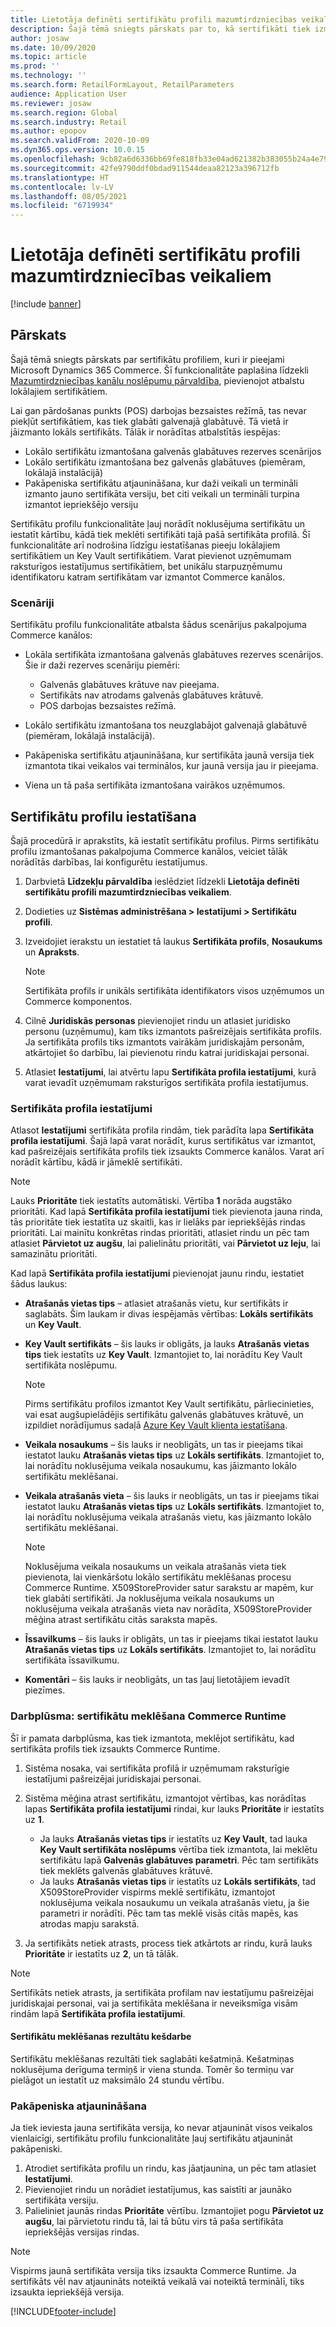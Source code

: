```yaml
---
title: Lietotāja definēti sertifikātu profili mazumtirdzniecības veikaliem
description: Šajā tēmā sniegts pārskats par to, kā sertifikāti tiek izmantoti mazumtirdzniecības veikalos.
author: josaw
ms.date: 10/09/2020
ms.topic: article
ms.prod: ''
ms.technology: ''
ms.search.form: RetailFormLayout, RetailParameters
audience: Application User
ms.reviewer: josaw
ms.search.region: Global
ms.search.industry: Retail
ms.author: epopov
ms.search.validFrom: 2020-10-09
ms.dyn365.ops.version: 10.0.15
ms.openlocfilehash: 9cb82a6d6336bb69fe818fb33e04ad621382b383055b24a4e79eee5ddff217ac
ms.sourcegitcommit: 42fe9790ddf0bdad911544deaa82123a396712fb
ms.translationtype: HT
ms.contentlocale: lv-LV
ms.lasthandoff: 08/05/2021
ms.locfileid: "6719934"
---
```

# <a name="user-defined-certificate-profiles-for-retail-stores"></a>Lietotāja definēti sertifikātu profili mazumtirdzniecības veikaliem

[!include [banner](../includes/banner.md)]


## <a name="overview"></a>Pārskats

Šajā tēmā sniegts pārskats par sertifikātu profiliem, kuri ir pieejami Microsoft Dynamics 365 Commerce. Šī funkcionalitāte paplašina līdzekli [Mazumtirdzniecības kanālu noslēpumu pārvaldība](../dev-itpro/manage-secrets.md), pievienojot atbalstu lokālajiem sertifikātiem.

Lai gan pārdošanas punkts (POS) darbojas bezsaistes režīmā, tas nevar piekļūt sertifikātiem, kas tiek glabāti galvenajā glabātuvē. Tā vietā ir jāizmanto lokāls sertifikāts. Tālāk ir norādītas atbalstītās iespējas:

- Lokālo sertifikātu izmantošana galvenās glabātuves rezerves scenārijos
- Lokālo sertifikātu izmantošana bez galvenās glabātuves (piemēram, lokālajā instalācijā)
- Pakāpeniska sertifikātu atjaunināšana, kur daži veikali un termināli izmanto jauno sertifikāta versiju, bet citi veikali un termināli turpina izmantot iepriekšējo versiju

Sertifikātu profilu funkcionalitāte ļauj norādīt noklusējuma sertifikātu un iestatīt kārtību, kādā tiek meklēti sertifikāti tajā pašā sertifikāta profilā. Šī funkcionalitāte arī nodrošina līdzīgu iestatīšanas pieeju lokālajiem sertifikātiem un Key Vault sertifikātiem. Varat pievienot uzņēmumam raksturīgos iestatījumus sertifikātiem, bet unikālu starpuzņēmumu identifikatoru katram sertifikātam var izmantot Commerce kanālos.

### <a name="scenarios"></a>Scenāriji

Sertifikātu profilu funkcionalitāte atbalsta šādus scenārijus pakalpojuma Commerce kanālos:

- Lokāla sertifikāta izmantošana galvenās glabātuves rezerves scenārijos. Šie ir daži rezerves scenāriju piemēri:

    - Galvenās glabātuves krātuve nav pieejama.
    - Sertifikāts nav atrodams galvenās glabātuves krātuvē.
    - POS darbojas bezsaistes režīmā.

- Lokālo sertifikātu izmantošana tos neuzglabājot galvenajā glabātuvē (piemēram, lokālajā instalācijā).
- Pakāpeniska sertifikātu atjaunināšana, kur sertifikāta jaunā versija tiek izmantota tikai veikalos vai terminālos, kur jaunā versija jau ir pieejama.
- Viena un tā paša sertifikāta izmantošana vairākos uzņēmumos.

## <a name="set-up-certificate-profiles"></a>Sertifikātu profilu iestatīšana

Šajā procedūrā ir aprakstīts, kā iestatīt sertifikātu profilus. Pirms sertifikātu profilu izmantošanas pakalpojuma Commerce kanālos, veiciet tālāk norādītās darbības, lai konfigurētu iestatījumus.

1. Darbvietā **Līdzekļu pārvaldība** ieslēdziet līdzekli **Lietotāja definēti sertifikātu profili mazumtirdzniecības veikaliem**.
2. Dodieties uz **Sistēmas administrēšana \> Iestatījumi \> Sertifikātu profili**.
3. Izveidojiet ierakstu un iestatiet tā laukus **Sertifikāta profils**, **Nosaukums** un **Apraksts**.

    > [!NOTE]
    > Sertifikāta profils ir unikāls sertifikāta identifikators visos uzņēmumos un Commerce komponentos.

3. Cilnē **Juridiskās personas** pievienojiet rindu un atlasiet juridisko personu (uzņēmumu), kam tiks izmantots pašreizējais sertifikāta profils. Ja sertifikāta profils tiks izmantots vairākām juridiskajām personām, atkārtojiet šo darbību, lai pievienotu rindu katrai juridiskajai personai.
4. Atlasiet **Iestatījumi**, lai atvērtu lapu **Sertifikāta profila iestatījumi**, kurā varat ievadīt uzņēmumam raksturīgos sertifikāta profila iestatījumus.

### <a name="certificate-profile-settings"></a>Sertifikāta profila iestatījumi

Atlasot **Iestatījumi** sertifikāta profila rindām, tiek parādīta lapa **Sertifikāta profila iestatījumi**. Šajā lapā varat norādīt, kurus sertifikātus var izmantot, kad pašreizējais sertifikāta profils tiek izsaukts Commerce kanālos. Varat arī norādīt kārtību, kādā ir jāmeklē sertifikāti.

> [!NOTE]
> Lauks **Prioritāte** tiek iestatīts automātiski. Vērtība **1** norāda augstāko prioritāti. Kad lapā **Sertifikāta profila iestatījumi** tiek pievienota jauna rinda, tās prioritāte tiek iestatīta uz skaitli, kas ir lielāks par iepriekšējās rindas prioritāti. Lai mainītu konkrētas rindas prioritāti, atlasiet rindu un pēc tam atlasiet **Pārvietot uz augšu**, lai palielinātu prioritāti, vai **Pārvietot uz leju**, lai samazinātu prioritāti.

Kad lapā **Sertifikāta profila iestatījumi** pievienojat jaunu rindu, iestatiet šādus laukus:

- **Atrašanās vietas tips** – atlasiet atrašanās vietu, kur sertifikāts ir saglabāts. Šim laukam ir divas iespējamās vērtības: **Lokāls sertifikāts** un **Key Vault**.
- **Key Vault sertifikāts** – šis lauks ir obligāts, ja lauks **Atrašanās vietas tips** tiek iestatīts uz **Key Vault**. Izmantojiet to, lai norādītu Key Vault sertifikāta noslēpumu.

    > [!NOTE]
    > Pirms sertifikātu profilos izmantot Key Vault sertifikātu, pārliecinieties, vai esat augšupielādējis sertifikātu galvenās glabātuves krātuvē, un izpildiet norādījumus sadaļā [Azure Key Vault klienta iestatīšana](../../finance/localizations/setting-up-azure-key-vault-client.md).

- **Veikala nosaukums** – šis lauks ir neobligāts, un tas ir pieejams tikai iestatot lauku **Atrašanās vietas tips** uz **Lokāls sertifikāts**. Izmantojiet to, lai norādītu noklusējuma veikala nosaukumu, kas jāizmanto lokālo sertifikātu meklēšanai.
- **Veikala atrašanās vieta** – šis lauks ir neobligāts, un tas ir pieejams tikai iestatot lauku **Atrašanās vietas tips** uz **Lokāls sertifikāts**. Izmantojiet to, lai norādītu noklusējuma veikala atrašanās vietu, kas jāizmanto lokālo sertifikātu meklēšanai.

    > [!NOTE]
    > Noklusējuma veikala nosaukums un veikala atrašanās vieta tiek pievienota, lai vienkāršotu lokālo sertifikātu meklēšanas procesu Commerce Runtime. X509StoreProvider satur sarakstu ar mapēm, kur tiek glabāti sertifikāti. Ja noklusējuma veikala nosaukums un noklusējuma veikala atrašanās vieta nav norādīta, X509StoreProvider mēģina atrast sertifikātu citās saraksta mapēs.

- **Īssavilkums** – šis lauks ir obligāts, un tas ir pieejams tikai iestatot lauku **Atrašanās vietas tips** uz **Lokāls sertifikāts**. Izmantojiet to, lai norādītu sertifikāta īssavilkumu.
- **Komentāri** – šis lauks ir neobligāts, un tas ļauj lietotājiem ievadīt piezīmes.

### <a name="workflow-searching-certificates-in-the-commerce-runtime"></a>Darbplūsma: sertifikātu meklēšana Commerce Runtime

Šī ir pamata darbplūsma, kas tiek izmantota, meklējot sertifikātu, kad sertifikāta profils tiek izsaukts Commerce Runtime.

1. Sistēma nosaka, vai sertifikāta profilā ir uzņēmumam raksturīgie iestatījumi pašreizējai juridiskajai personai.
1. Sistēma mēģina atrast sertifikātu, izmantojot vērtības, kas norādītas lapas **Sertifikāta profila iestatījumi** rindai, kur lauks **Prioritāte** ir iestatīts uz **1**.

    - Ja lauks **Atrašanās vietas tips** ir iestatīts uz **Key Vault**, tad lauka **Key Vault sertifikāta noslēpums** vērtība tiek izmantota, lai meklētu sertifikātu lapā **Galvenās glabātuves parametri**. Pēc tam sertifikāts tiek meklēts galvenās glabātuves krātuvē.
    - Ja lauks **Atrašanās vietas tips** ir iestatīts uz **Lokāls sertifikāts**, tad X509StoreProvider vispirms meklē sertifikātu, izmantojot noklusējuma veikala nosaukumu un veikala atrašanās vietu, ja šie parametri ir norādīti. Pēc tam tas meklē visās citās mapēs, kas atrodas mapju sarakstā.

1. Ja sertifikāts netiek atrasts, process tiek atkārtots ar rindu, kurā lauks **Prioritāte** ir iestatīts uz **2**, un tā tālāk.

> [!NOTE]
> Sertifikāts netiek atrasts, ja sertifikāta profilam nav iestatījumu pašreizējai juridiskajai personai, vai ja sertifikāta meklēšana ir neveiksmīga visām rindām lapā **Sertifikāta profila iestatījumi**.

#### <a name="caching-the-results-of-certificate-searches"></a>Sertifikātu meklēšanas rezultātu kešdarbe

Sertifikātu meklēšanas rezultāti tiek saglabāti kešatmiņā. Kešatmiņas noklusējuma derīguma termiņš ir viena stunda. Tomēr šo termiņu var pielāgot un iestatīt uz maksimālo 24 stundu vērtību.

### <a name="gradual-update"></a>Pakāpeniska atjaunināšana

Ja tiek ieviesta jauna sertifikāta versija, ko nevar atjaunināt visos veikalos vienlaicīgi, sertifikātu profilu funkcionalitāte ļauj sertifikātu atjaunināt pakāpeniski.

1. Atrodiet sertifikāta profilu un rindu, kas jāatjaunina, un pēc tam atlasiet **Iestatījumi**.
1. Pievienojiet rindu un norādiet iestatījumus, kas saistīti ar jaunāko sertifikāta versiju.
1. Palieliniet jaunās rindas **Prioritāte** vērtību. Izmantojiet pogu **Pārvietot uz augšu**, lai pārvietotu rindu tā, lai tā būtu virs tā paša sertifikāta iepriekšējās versijas rindas.

> [!NOTE]
> Vispirms jaunā sertifikāta versija tiks izsaukta Commerce Runtime. Ja sertifikāts vēl nav atjaunināts noteiktā veikalā vai noteiktā terminālī, tiks izsaukta iepriekšējā versija.


[!INCLUDE[footer-include](../../includes/footer-banner.md)]